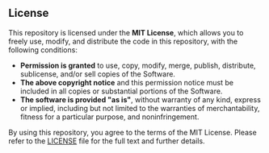 ## License

This repository is licensed under the **MIT License**, which allows you to freely use, modify, and distribute the code in this repository, with the following conditions:

- **Permission is granted** to use, copy, modify, merge, publish, distribute, sublicense, and/or sell copies of the Software.
- **The above copyright notice** and this permission notice must be included in all copies or substantial portions of the Software.
- **The software is provided "as is"**, without warranty of any kind, express or implied, including but not limited to the warranties of merchantability, fitness for a particular purpose, and noninfringement.

By using this repository, you agree to the terms of the MIT License. Please refer to the [LICENSE](LICENSE) file for the full text and further details.
